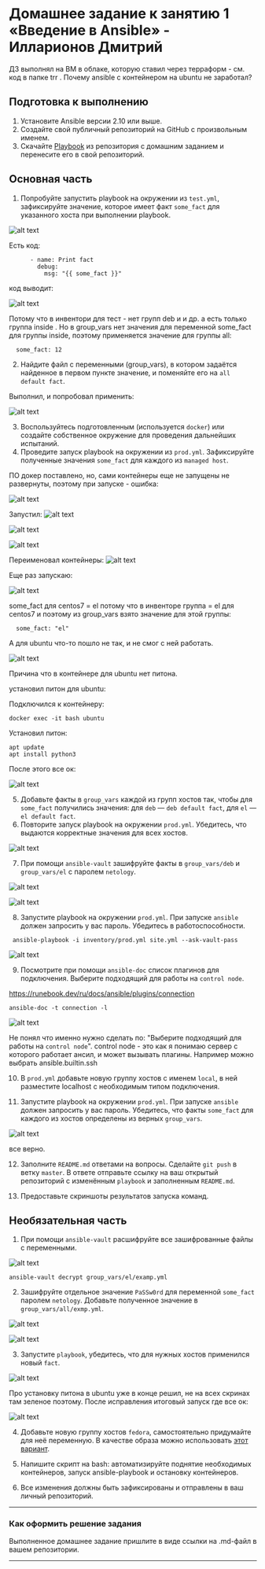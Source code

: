 # Домашнее задание к занятию 1 «Введение в Ansible» - Илларионов Дмитрий

ДЗ выполнял на ВМ в облаке, которую ставил через терраформ - см. код в папке trr .
Почему ansible c контейнером на ubuntu не заработал?


## Подготовка к выполнению

1. Установите Ansible версии 2.10 или выше.
2. Создайте свой публичный репозиторий на GitHub с произвольным именем.
3. Скачайте [Playbook](./playbook/) из репозитория с домашним заданием и перенесите его в свой репозиторий.

## Основная часть

1. Попробуйте запустить playbook на окружении из `test.yml`, зафиксируйте значение, которое имеет факт `some_fact` для указанного хоста при выполнении playbook.

![alt text](image.png)

Есть код:

```
      - name: Print fact
        debug:
          msg: "{{ some_fact }}"
```

код выводит:

![alt text](image-1.png)

Потому что в инвентори для тест - нет групп deb и и др. а есть только группа inside .
Но в group_vars нет значения для переменной some_fact для группы inside, поэтому применяется значение для группы all:

```
  some_fact: 12
```  

2. Найдите файл с переменными (group_vars), в котором задаётся найденное в первом пункте значение, и поменяйте его на `all default fact`.

Выполнил, и попробовал применить:

![alt text](image-2.png)

3. Воспользуйтесь подготовленным (используется `docker`) или создайте собственное окружение для проведения дальнейших испытаний.
4. Проведите запуск playbook на окружении из `prod.yml`. Зафиксируйте полученные значения `some_fact` для каждого из `managed host`.

ПО докер поставлено, но, сами контейнеры еще не запущены не развернуты, поэтому при запуске - ошибка:

![alt text](image-3.png)

Запустил:
![alt text](image-4.png)

![alt text](image-5.png)

![alt text](image-6.png)

Переименовал контейнеры:
![alt text](image-7.png)

Еще раз запускаю:

![alt text](image-8.png)

some_fact для centos7 = el потому что в инвенторе группа = el для centos7 и поэтому из group_vars взято значение для этой группы:

```
  some_fact: "el"
```  
А для ubuntu что-то пошло не так, и не смог с ней работать.

![alt text](image-9.png)

Причина что в контейнере для ubuntu нет питона.

установил питон для ubuntu:

Подключился к контейнеру:
```
docker exec -it bash ubuntu
```
Установил питон:
```
apt update
apt install python3
```
После этого все ок:

![alt text](image-20.png)



5. Добавьте факты в `group_vars` каждой из групп хостов так, чтобы для `some_fact` получились значения: для `deb` — `deb default fact`, для `el` — `el default fact`.
6.  Повторите запуск playbook на окружении `prod.yml`. Убедитесь, что выдаются корректные значения для всех хостов.

![alt text](image-10.png)

7. При помощи `ansible-vault` зашифруйте факты в `group_vars/deb` и `group_vars/el` с паролем `netology`.

![alt text](image-11.png)

![alt text](image-12.png)


8. Запустите playbook на окружении `prod.yml`. При запуске `ansible` должен запросить у вас пароль. Убедитесь в работоспособности.

```
 ansible-playbook -i inventory/prod.yml site.yml --ask-vault-pass
```

![alt text](image-13.png)


9. Посмотрите при помощи `ansible-doc` список плагинов для подключения. Выберите подходящий для работы на `control node`.


https://runebook.dev/ru/docs/ansible/plugins/connection
```
ansible-doc -t connection -l
```

![alt text](image-14.png)

Не понял что именно нужно сделать по: "Выберите подходящий для работы на `control node`".
control node - это как я понимаю сервер с которого работает ансил, и может вызывать плагины.
Например можно выбрать ansible.builtin.ssh  

10. В `prod.yml` добавьте новую группу хостов с именем  `local`, в ней разместите localhost с необходимым типом подключения.


11. Запустите playbook на окружении `prod.yml`. При запуске `ansible` должен запросить у вас пароль. Убедитесь, что факты `some_fact` для каждого из хостов определены из верных `group_vars`.

![alt text](image-15.png)

все верно.

12. Заполните `README.md` ответами на вопросы. Сделайте `git push` в ветку `master`. В ответе отправьте ссылку на ваш открытый репозиторий с изменённым `playbook` и заполненным `README.md`.

13. Предоставьте скриншоты результатов запуска команд.

## Необязательная часть

1. При помощи `ansible-vault` расшифруйте все зашифрованные файлы с переменными.

![alt text](image-16.png)

```
ansible-vault decrypt group_vars/el/examp.yml
```

2. Зашифруйте отдельное значение `PaSSw0rd` для переменной `some_fact` паролем `netology`. Добавьте полученное значение в `group_vars/all/exmp.yml`.

![alt text](image-17.png)

![alt text](image-18.png)

3. Запустите `playbook`, убедитесь, что для нужных хостов применился новый `fact`.

![alt text](image-19.png)

Про установку питона в ubuntu уже в конце решил, не на всех скринах там зеленое поэтому.
После исправления итоговый запуск где все ок:

![alt text](image-21.png)



4. Добавьте новую группу хостов `fedora`, самостоятельно придумайте для неё переменную. В качестве образа можно использовать [этот вариант](https://hub.docker.com/r/pycontribs/fedora).



5. Напишите скрипт на bash: автоматизируйте поднятие необходимых контейнеров, запуск ansible-playbook и остановку контейнеров.


6. Все изменения должны быть зафиксированы и отправлены в ваш личный репозиторий.

---

### Как оформить решение задания

Выполненное домашнее задание пришлите в виде ссылки на .md-файл в вашем репозитории.

---
